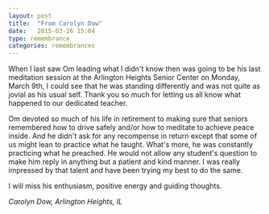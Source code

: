 ```yaml
---
layout: post
title:  "From Carolyn Dow"
date:   2015-03-26 15:04
type: remembrance
categories: remembrances
---
```


When I last saw Om leading what I didn't know then was going to be his last meditation session at the Arlington Heights Senior Center on Monday, March 9th, I could see that he was standing differently and was not quite as jovial as his usual self. Thank you so much for letting us all know what happened to our dedicated teacher.

Om devoted so much of his life in retirement to making sure that seniors remembered how to drive safely and/or how to meditate to achieve peace inside. And he didn't ask for any recompense in return except that some of us might lean to practice what he taught.  What's more, he was constantly practicing what he preached. He would not allow any student's question to make him reply in anything but a patient and kind manner. I was really impressed by that talent and have been trying my best to do the same.

I will miss his enthusiasm, positive energy and guiding thoughts.

*Carolyn Dow, Arlington Heights, IL*
